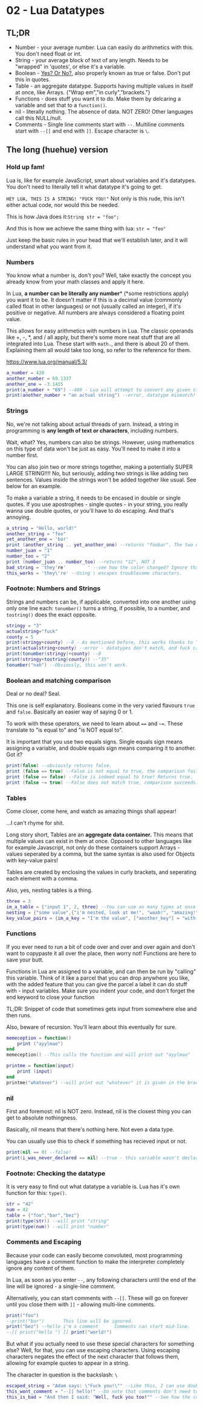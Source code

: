 # 02 - Lua Datatypes
## TL;DR
- Number - your average number. Lua can easily do arithmetics with this. You don't need float or int.
- String - your average block of text of any length. Needs to be "wrapped" in 'quotes', or else it's a variable.
- Boolean - [Yes? Or No?](https://www.youtube.com/watch?v=yHhimTlvWTI), also properly known as true or false. Don't put this in quotes.
- Table - an aggregate datatype. Supports having multiple values in itself at once, like Arrays. {"Wrap em","in curly","brackets."} 
- Functions - does stuff you want it to do. Make them by delcaring a variable and set that to a `function()`.
- nil - literally nothing. The absence of data. NOT ZERO! Other languages call this NULL/null. 
- Comments - Single line comments start with `--`. Multiline comments start with `--[[` and end with `]]`. Escape character is `\`.

## The long (huehue) version
### Hold up fam!
Lua is, like for example JavaScript, smart about variables and it's datatypes. You don't need to literally tell it what datatype it's going to get. 

`HEY LUA, THIS IS A STRING! "FUCK YOU!"` Not only is this rude, this isn't either actual code, nor would this be needed.

This is how Java does it:`String str = "foo";`

And this is how we achieve the same thing with lua: `str = "foo"`

Just keep the basic rules in your head that we'll establish later, and it will understand what you want from it.

### Numbers
You know what a number is, don't you? Well, take exactly the concept you already know from your math classes and apply it here.

In Lua, **a number can be literally any number**\* (\*some restrictions apply) you want it to be. It doesn't matter if this is a decimal value (commonly called float in other languages) or not (usually called an integer), if it's positive or negative. All numbers are always considered a floating point value.

This allows for easy arithmetics with numbers in Lua. The classic operands like +, -, *, and / all apply, but there's some more neat stuff that are all integrated into Lua. These start with `math.`, and there is about 20 of them. Explaining them all would take too long, so refer to the reference for them.

https://www.lua.org/manual/5.3/

```lua
a_number = 420
another_number = 69.1337
another_one = -3.1415
print(a_number + "69") --489 - Lua will attempt to convert any given strings into numbers. This is called Coercion. Avoid it though.
print(another_number + "an actual string") --error, datatype mismatch!
```

### Strings
No, we're not talking about actual threads of yarn. Instead, a string in programming is **any length of text or characters**, including numbers.

Wait, what? Yes, numbers can also be strings. However, using mathematics on this type of data won't be just as easy. You'll need to make it into a number first.

You can also join two or more strings together, making a potentially SUPER LARGE STRING!!!! No, but seriously, adding two strings is like adding two sentences. Values inside the strings won't be added together like usual. See below for an example.

To make a variable a string, it needs to be encased in double or single quotes. If you use apostrophes - single quotes - in your string, you really wanna use double quotes, or you'll have to do escaping. And that's annoying.

```lua
a_string = "Hello, world!"
another_string = "foo"
yet_another_one = 'bar'
print (another_string .. yet_another_one) --returns "foobar". The two dots join the strings together. + won't work here.
number_juan = "1"
number_too = "2"
print (number_juan .. number_too) --returns "12", NOT 3
bad_string = 'they're'        ' --see how the color changed? Ignore that last quote on the far right, that one is just for formatting.
this_works = 'they\'re' --Using \ escapes troublesome characters.
```

### Footnote: Numbers and Strings

Strings and numbers can be, if applicable, converted into one another using only one line each: `tonumber()` turns a string, if possible, to a number, and `tostring()` does the exact opposite.

```lua
stringy = "3"
actualstring="fuck"
county = 5
print(stringy+county) --8 - As mentioned before, this works thanks to "coercion."
print(actualstring+county) --error - datatypes don't match, and fuck can't be made into a number!
print(tonumber(stringy)+county) --8
print(stringy+tostring(county)) --"35"
tonumber("nah") --Obviously, this won't work.
```

### Boolean and matching comparison
Deal or no deal? Seal. 

This one is self explanatory. Booleans come in the very varied flavours `true` and `false`. Basically an easier way of saying 0 or 1.

To work with these operators, we need to learn about `==` and `~=`. These translate to "is equal to" and "is NOT equal to".

It is important that you use two equals signs. Single equals sign means assigning a variable, and double equals sign means comparing it to another. Got it?

```lua
print(false) --obviously returns false.
print (false == true) --False is not equal to true, the comparison fails. Returns false.
print (false == false) --False is indeed equal to true! Returns true.
print (false ~= true) --False does not match true, comparison succeeds. True.
```
### Tables
Come closer, come here, and watch as amazing things shall appear!

...I can't rhyme for shit.

Long story short, Tables are an **aggregate data container.** This means that multiple values can exist in them at once. Opposed to other languages like for example Javascript, not only do these containers support Arrays - values seperated by a comma, but the same syntax is also used for Objects with key-value pairs!

Tables are created by enclosing the values in curly brackets, and seperating each element with a comma.

Also, yes, nesting tables is a thing.

```lua
three = 3
im_a_table = {"input 1", 2, three} --You can use as many types at once as you wish, as long as you know how to handle this properly later on.
nesting = {"some value",{"i'm nested, look at me!", "woah!", "amazing!"}, "foo"} --Multiple dimensionssssssssssssssssssss
key_value_pairs = {im_a_key = "I'm the value", ["another_key"] = "with yet another value"} --both syntaxes work
```

### Functions
If you ever need to run a bit of code over and over and over again and don't want to copypaste it all over the place, then worry not!
Functions are here to save your butt.

Functions in Lua are assigned to a variable, and can then be run by "calling" this variable. Think of it like a parcel that you can drop anywhere you like, with the added feature that you can give the parcel a label it can do stuff with - input variables.
Make sure you indent your code, and don't forget the end keyword to close your function

TL;DR: Snippet of code that sometimes gets input from somewhere else and then runs.

Also, beware of recursion. You'll learn about this eventually for sure. 

```lua
memeception = function()
    print ("ayylmao")
end
memeception() --This calls the function and will print out "ayylmao"

printme = function(input)
    print (input)
end
printme("whatever") --will print out "whatever" it is given in the brackets
```

### nil
First and foremost: nil is NOT zero. Instead, nil is the closest thing you can get to absolute nothingness.

Basically, nil means that there's nothing here. Not even a data type.

You can usually use this to check if something has recieved input or not.

```lua
print(nil == 0) --false!
print(i_was_never_declared == nil) --true - this variable wasn't declared.
```

### Footnote: Checking the datatype
It is very easy to find out what datatype a variable is. Lua has it's own function for this: `type()`.

```lua
str = "42"
num = 42
table = {"foo","bar","bez"}
print(type(str)) --will print "string"
print(type(num)) --will print "number"

```

### Comments and Escaping
Because your code can easily become convoluted, most programming languages have a comment function to make the interpreter completely ignore any content of them.

In Lua, as soon as you enter `--`, any following characters until the end of the line will be ignored - a single-line comment.

Alternatively, you can start comments with `--[[`. These will go on forever until you close them with `]]` - allowing multi-line comments.

```lua
print("foo")
--print("bar")       This line will be ignored.
print("bez") --hello i'm a comment      Comments can start mid-line.
--[[ print("Hello ") ]] print("world!")  
```

But what if you actually need to use these special characters for something else? Well, for that, you can use escaping characters.
Using escaping characters negates the effect of the next character that follows them, allowing for example quotes to appear in a string.

The character in question is the backslash: `\`

```lua
escaped_string = "Adam says: \"Fuck you!\"" --Like this, I can use double quotes in a double-quoted string!
this_wont_comment = "--[[ hello!" --Do note that comments don't need to be escaped within strings.
this_is_bad = "And then I said: "Well, fuck you too!"" --See how the color changed? This will make Lua trip up.
```